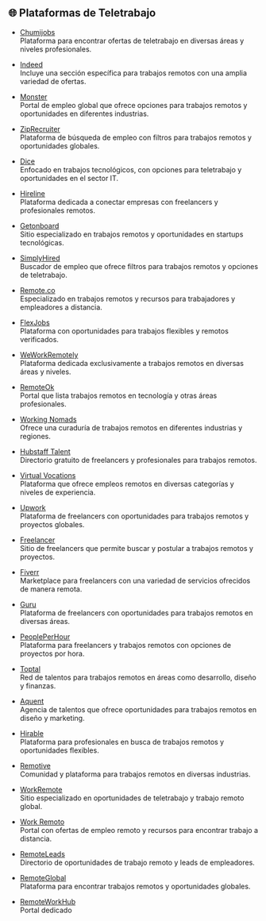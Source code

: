 ## 🌐 Plataformas de Teletrabajo

- [Chumijobs](https://www.chumijobs.com/)  
  Plataforma para encontrar ofertas de teletrabajo en diversas áreas y niveles profesionales.

- [Indeed](https://www.indeed.com/)  
  Incluye una sección específica para trabajos remotos con una amplia variedad de ofertas.

- [Monster](https://www.monster.com/)  
  Portal de empleo global que ofrece opciones para trabajos remotos y oportunidades en diferentes industrias.

- [ZipRecruiter](https://lnkd.in/gV4Huwte)  
  Plataforma de búsqueda de empleo con filtros para trabajos remotos y oportunidades globales.

- [Dice](https://www.dice.com/)  
  Enfocado en trabajos tecnológicos, con opciones para teletrabajo y oportunidades en el sector IT.

- [Hireline](https://hireline.io/)  
  Plataforma dedicada a conectar empresas con freelancers y profesionales remotos.

- [Getonboard](https://www.getonbrd.com/)  
  Sitio especializado en trabajos remotos y oportunidades en startups tecnológicas.

- [SimplyHired](https://lnkd.in/gPA4NyGY)  
  Buscador de empleo que ofrece filtros para trabajos remotos y opciones de teletrabajo.

- [Remote.co](https://www.remote.co/)  
  Especializado en trabajos remotos y recursos para trabajadores y empleadores a distancia.

- [FlexJobs](https://www.flexjobs.com/)  
  Plataforma con oportunidades para trabajos flexibles y remotos verificados.

- [WeWorkRemotely](https://lnkd.in/gz-N4vZ8)  
  Plataforma dedicada exclusivamente a trabajos remotos en diversas áreas y niveles.

- [RemoteOk](https://www.remoteok.io/)  
  Portal que lista trabajos remotos en tecnología y otras áreas profesionales.

- [Working Nomads](https://lnkd.in/gcgsxNxM)  
  Ofrece una curaduría de trabajos remotos en diferentes industrias y regiones.

- [Hubstaff Talent](https://lnkd.in/gpH3MQ8T)  
  Directorio gratuito de freelancers y profesionales para trabajos remotos.

- [Virtual Vocations](https://lnkd.in/gj6G2MpG)  
  Plataforma que ofrece empleos remotos en diversas categorías y niveles de experiencia.

- [Upwork](https://www.upwork.com/)  
  Plataforma de freelancers con oportunidades para trabajos remotos y proyectos globales.

- [Freelancer](https://lnkd.in/gkE6Y6ib)  
  Sitio de freelancers que permite buscar y postular a trabajos remotos y proyectos.

- [Fiverr](https://www.fiverr.com/)  
  Marketplace para freelancers con una variedad de servicios ofrecidos de manera remota.

- [Guru](https://www.guru.com/)  
  Plataforma de freelancers con oportunidades para trabajos remotos en diversas áreas.

- [PeoplePerHour](https://lnkd.in/g5b-wmmZ)  
  Plataforma para freelancers y trabajos remotos con opciones de proyectos por hora.

- [Toptal](https://www.toptal.com/)  
  Red de talentos para trabajos remotos en áreas como desarrollo, diseño y finanzas.

- [Aquent](https://www.aquent.com/)  
  Agencia de talentos que ofrece oportunidades para trabajos remotos en diseño y marketing.

- [Hirable](https://www.hirable.com/)  
  Plataforma para profesionales en busca de trabajos remotos y oportunidades flexibles.

- [Remotive](https://www.remotive.io/)  
  Comunidad y plataforma para trabajos remotos en diversas industrias.

- [WorkRemote](https://lnkd.in/g5srrsQW)  
  Sitio especializado en oportunidades de teletrabajo y trabajo remoto global.

- [Work Remoto](https://workremoto.com/empleos/)  
  Portal con ofertas de empleo remoto y recursos para encontrar trabajo a distancia.

- [RemoteLeads](https://lnkd.in/g35zcVvX)  
  Directorio de oportunidades de trabajo remoto y leads de empleadores.

- [RemoteGlobal](https://lnkd.in/gqW42y8Q)  
  Plataforma para encontrar trabajos remotos y oportunidades globales.

- [RemoteWorkHub](https://lnkd.in/g8x5YCSt)  
  Portal dedicado
